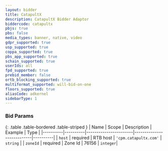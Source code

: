 ```yaml
---
layout: bidder
title: CatapultX
description: CatapultX Bidder Adaptor
biddercode: catapultx
pbjs: true
pbs: false
media_types: banner, native, video
gdpr_supported: true
usp_supported: true
coppa_supported: true
pbs_app_supported: true
schain_supported: true
userIds: all
fpd_supported: true
prebid_member: false
ortb_blocking_supported: true
multiformat_supported: will-bid-on-one
floors_supported: true
aliasCode: adkernel
sidebarType: 1
---
```


### Bid Params

{: .table .table-bordered .table-striped }
| Name     | Scope    | Description           | Example                   | Type     |
|----------|----------|-----------------------|---------------------------|----------|
| `host`   | required | RTB host              | `'cpm.catapultx.com'`     | `string` |
| `zoneId` | required | Zone Id               | 76156                     | `integer`|
